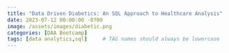 ```yaml
---
title: "Data Driven Diabetics: An SQL Approach to Healthcare Analysis"
date: 2023-07-12 00:00:00 -0700
image: /assets/images/diabetic.png
categories: [DAA Bootcamp]
tags: [data analytics,sql]     # TAG names should always be lowercase
---
```

